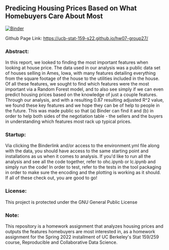 ## Predicing Housing Prices Based on What Homebuyers Care About Most

[![Binder](https://mybinder.org/badge_logo.svg)](https://mybinder.org/v2/gh/UCB-stat-159-s22/hw07-group27.git/HEAD)

Github Page Link: https://ucb-stat-159-s22.github.io/hw07-group27/

### Abstract:
In this report, we looked to finding the most important features when looking at house price. The data used in our analysis was a public data set of houses selling in Ames, Iowa, with many features detailing everything from the square footage of the house to the utilities included in the house. Of all these features, we sought to find which features were the most important via a Random Forest model, and to also see simply if we can even predict housing prices based on the knowledge of just a couple features. Through our analysis, and with a resulting 0.87 resulting adjusted R^2 value, we found these key features and we hope they can be of help to people in the future. This was made public so that (a) Binder can find it and (b) in order to help both sides of the negotiation table - the sellers and the buyers in understanding which features most rack up typical prices.

### Startup: 
Via clicking the Binderlink and/or access to the environment.yml file along with the data, you should have access to the same starting point and installations as us when it comes to analysis. If you'd like to run all the analysis and see all the code together, refer to ohc.ipynb or lc.ipynb and simply run the code! In order to test, refer to the tests in the tool packaging in order to make sure the encoding and the plotting is working as it should. If all of these check out, you are good to go!

### License:
This project is protected under the GNU General Public License

### Note:
This repository is a homework assignment that analyzes housing prices and outputs the features homebuyers are most interested in, as a homework assignment for the Spring 2022 installment of UC Berkeley's Stat 159/259 course, Reproducible and Collaborative Data Science.
